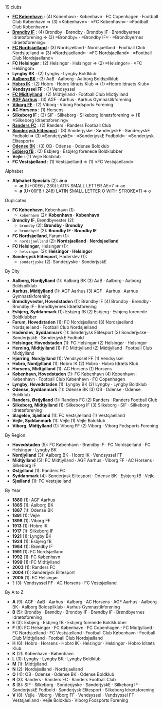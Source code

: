 19 clubs

- [**FC København**](https://en.wikipedia.org/wiki/F.C._Copenhagen) : (4) Kobenhavn · København · FC Copenhagen · Football Club København ⇒ (3) ≈Kobenhavn≈ · ≈FC Kobenhavn≈ · ≈Football Club Kobenhavn≈
- [**Brøndby IF**](https://en.wikipedia.org/wiki/Brøndby_IF) : (4) Brondby · Brøndby · Brondby IF · Brøndbyernes Idrætsforening ⇒ (3) ≈Brondby≈ · ≈Brondby IF≈ · ≈Brondbyernes Idraetsforening≈
- [**FC Nordsjælland**](https://en.wikipedia.org/wiki/FC_Nordsjælland) : (3) Nordsjælland · Nordsjaelland · Football Club Nordsjælland ⇒ (3) ≈Nordsjaelland≈ · ≈FC Nordsjaelland≈ · ≈Football Club Nordsjaelland≈
- **FC Helsingør** : (2) Helsingør · Helsingor ⇒ (2) ≈Helsingor≈ · ≈FC Helsingor≈
- **Lyngby BK** : (2) Lyngby · Lyngby Boldklub
- [**Aalborg BK**](https://en.wikipedia.org/wiki/Aalborg_Boldspilklub) : (3) AaB · Aalborg · Aalborg Boldspilklub
- [**Hobro IK**](https://en.wikipedia.org/wiki/Hobro_IK) : (2) Hobro · Hobro Idræts Klub ⇒ (1) ≈Hobro Idraets Klub≈
- **Vendsyssel FF** : (1) Vendsyssel
- [**FC Midtjylland**](https://en.wikipedia.org/wiki/FC_Midtjylland) : (2) Midtjylland · Football Club Midtjylland
- [**AGF Aarhus**](https://en.wikipedia.org/wiki/Aarhus_Gymnastikforening) : (3) AGF · Aarhus · Aarhus Gymnastikforening
- [**Viborg FF**](https://en.wikipedia.org/wiki/Viborg_FF) : (2) Viborg · Viborg Fodsports Forening
- **AC Horsens** : (1) Horsens
- **Silkeborg IF** : (3) SIF · Silkeborg · Silkeborg Idrætsforening ⇒ (1) ≈Silkeborg Idraetsforening≈
- [**Randers FC**](https://en.wikipedia.org/wiki/Randers_FC) : (2) Randers · Randers Football Club
- [**Sønderjysk Elitesport**](https://en.wikipedia.org/wiki/SønderjyskE_Fodbold) : (3) Sonderjyske · SønderjyskE · SønderjyskE Fodbold ⇒ (3) ≈SonderjyskE≈ · ≈SonderjyskE Fodbold≈ · ≈Sonderjysk Elitesport≈
- [**Odense BK**](https://en.wikipedia.org/wiki/Odense_Boldklub) : (3) OB · Odense · Odense Boldklub
- [**Esbjerg fB**](https://en.wikipedia.org/wiki/Esbjerg_fB) : (2) Esbjerg · Esbjerg forenede Boldklubber
- **Vejle** : (1) Vejle Boldklub
- **FC Vestsjælland** : (1) Vestsjaelland ⇒ (1) ≈FC Vestsjaelland≈




Alphabet

- **Alphabet Specials** (2):  **æ**  **ø** 
  - **æ** (U+00E6 / 230) LATIN SMALL LETTER AE×7 ⇒ ae
  - **ø** (U+00F8 / 248) LATIN SMALL LETTER O WITH STROKE×11 ⇒ o




Duplicates

- **FC København**, København (1):
  - `kobenhavn` (2): **Kobenhavn** · **Kobenhavn**
- **Brøndby IF**, Brøndbyvester (2):
  - `brondby` (2): **Brondby** · **Brondby**
  - `brondbyif` (2): **Brondby IF** · **Brondby IF**
- **FC Nordsjælland**, Farum (1):
  - `nordsjaelland` (2): **Nordsjaelland** · **Nordsjaelland**
- **FC Helsingør**, Helsingør (1):
  - `helsingor` (2): **Helsingor** · **Helsingor**
- **Sønderjysk Elitesport**, Haderslev (1):
  - `sonderjyske` (2): Sonderjyske · SonderjyskE




By City

- **Aalborg, Nordjylland** (1): Aalborg BK  (3) AaB · Aalborg · Aalborg Boldspilklub
- **Aarhus, Midtjylland** (1): AGF Aarhus  (3) AGF · Aarhus · Aarhus Gymnastikforening
- **Brøndbyvester, Hovedstaden** (1): Brøndby IF  (4) Brondby · Brøndby · Brondby IF · Brøndbyernes Idrætsforening
- **Esbjerg, Syddanmark** (1): Esbjerg fB  (2) Esbjerg · Esbjerg forenede Boldklubber
- **Farum, Hovedstaden** (1): FC Nordsjælland  (3) Nordsjaelland · Nordsjælland · Football Club Nordsjælland
- **Haderslev, Syddanmark** (1): Sønderjysk Elitesport  (3) Sonderjyske · SønderjyskE · SønderjyskE Fodbold
- **Helsingør, Hovedstaden** (1): FC Helsingør  (2) Helsingør · Helsingor
- **Herning, Midtjylland** (1): FC Midtjylland  (2) Midtjylland · Football Club Midtjylland
- **Hjørring, Nordjylland** (1): Vendsyssel FF  (1) Vendsyssel
- **Hobro, Nordjylland** (1): Hobro IK  (2) Hobro · Hobro Idræts Klub
- **Horsens, Midtjylland** (1): AC Horsens  (1) Horsens
- **København, Hovedstaden** (1): FC København  (4) Kobenhavn · København · Football Club København · FC Copenhagen
- **Lyngby, Hovedstaden** (1): Lyngby BK  (2) Lyngby · Lyngby Boldklub
- **Odense, Syddanmark** (1): Odense BK  (3) OB · Odense · Odense Boldklub
- **Randers, Østjylland** (1): Randers FC  (2) Randers · Randers Football Club
- **Silkeborg, Midtjylland** (1): Silkeborg IF  (3) Silkeborg · SIF · Silkeborg Idrætsforening
- **Slagelse, Sjælland** (1): FC Vestsjælland  (1) Vestsjaelland
- **Vejle, Syddanmark** (1): Vejle  (1) Vejle Boldklub
- **Viborg, Midtjylland** (1): Viborg FF  (2) Viborg · Viborg Fodsports Forening




By Region

- **Hovedstaden** (5):   FC København · Brøndby IF · FC Nordsjælland · FC Helsingør · Lyngby BK
- **Nordjylland** (3):   Aalborg BK · Hobro IK · Vendsyssel FF
- **Midtjylland** (5):   FC Midtjylland · AGF Aarhus · Viborg FF · AC Horsens · Silkeborg IF
- **Østjylland** (1):   Randers FC
- **Syddanmark** (4):   Sønderjysk Elitesport · Odense BK · Esbjerg fB · Vejle
- **Sjælland** (1):   FC Vestsjælland




By Year

- **1880** (1):   AGF Aarhus
- **1885** (1):   Aalborg BK
- **1887** (1):   Odense BK
- **1891** (1):   Vejle
- **1896** (1):   Viborg FF
- **1913** (1):   Hobro IK
- **1917** (1):   Silkeborg IF
- **1921** (1):   Lyngby BK
- **1924** (1):   Esbjerg fB
- **1964** (1):   Brøndby IF
- **1991** (1):   FC Nordsjælland
- **1992** (1):   FC København
- **1999** (1):   FC Midtjylland
- **2003** (1):   Randers FC
- **2004** (1):   Sønderjysk Elitesport
- **2005** (1):   FC Helsingør
- ? (3):   Vendsyssel FF · AC Horsens · FC Vestsjælland






By A to Z

- **A** (9): AGF · AaB · Aarhus · Aalborg · AC Horsens · AGF Aarhus · Aalborg BK · Aalborg Boldspilklub · Aarhus Gymnastikforening
- **B** (5): Brondby · Brøndby · Brondby IF · Brøndby IF · Brøndbyernes Idrætsforening
- **E** (3): Esbjerg · Esbjerg fB · Esbjerg forenede Boldklubber
- **F** (9): FC Helsingør · FC København · FC Copenhagen · FC Midtjylland · FC Nordsjælland · FC Vestsjælland · Football Club København · Football Club Midtjylland · Football Club Nordsjælland
- **H** (6): Hobro · Horsens · Hobro IK · Helsingor · Helsingør · Hobro Idræts Klub
- **K** (2): Kobenhavn · København
- **L** (3): Lyngby · Lyngby BK · Lyngby Boldklub
- **M** (1): Midtjylland
- **N** (2): Nordsjælland · Nordsjaelland
- **O** (4): OB · Odense · Odense BK · Odense Boldklub
- **R** (3): Randers · Randers FC · Randers Football Club
- **S** (8): SIF · Silkeborg · Sonderjyske · SønderjyskE · Silkeborg IF · SønderjyskE Fodbold · Sønderjysk Elitesport · Silkeborg Idrætsforening
- **V** (8): Vejle · Viborg · Viborg FF · Vendsyssel · Vendsyssel FF · Vestsjaelland · Vejle Boldklub · Viborg Fodsports Forening




